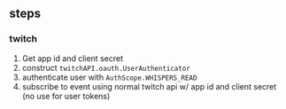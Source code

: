 ## steps
### twitch
1. Get app id and client secret
2. construct `twitchAPI.oauth.UserAuthenticator`
3. authenticate user with `AuthScope.WHISPERS_READ`
4. subscribe to event using normal twitch api w/ app id and client secret (no use for user tokens)